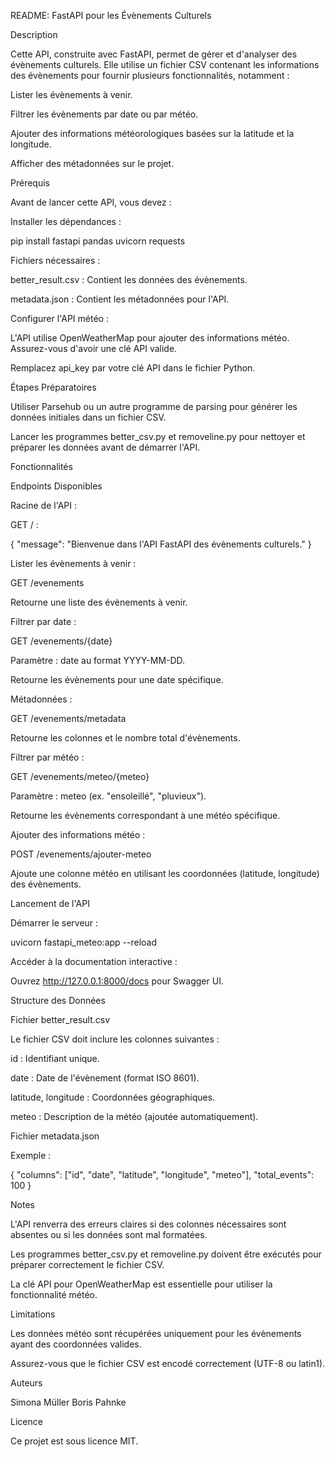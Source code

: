 README: FastAPI pour les Évènements Culturels

Description

Cette API, construite avec FastAPI, permet de gérer et d'analyser des évènements culturels. Elle utilise un fichier CSV contenant les informations des évènements pour fournir plusieurs fonctionnalités, notamment :

Lister les évènements à venir.

Filtrer les évènements par date ou par météo.

Ajouter des informations météorologiques basées sur la latitude et la longitude.

Afficher des métadonnées sur le projet.

Prérequis

Avant de lancer cette API, vous devez :

Installer les dépendances :

pip install fastapi pandas uvicorn requests

Fichiers nécessaires :

better_result.csv : Contient les données des évènements.

metadata.json : Contient les métadonnées pour l'API.

Configurer l'API météo :

L'API utilise OpenWeatherMap pour ajouter des informations météo. Assurez-vous d'avoir une clé API valide.

Remplacez api_key par votre clé API dans le fichier Python.

Étapes Préparatoires

Utiliser Parsehub ou un autre programme de parsing pour générer les données initiales dans un fichier CSV.

Lancer les programmes better_csv.py et removeline.py pour nettoyer et préparer les données avant de démarrer l'API.

Fonctionnalités

Endpoints Disponibles

Racine de l'API :

GET / :

{
  "message": "Bienvenue dans l'API FastAPI des évènements culturels."
}

Lister les évènements à venir :

GET /evenements

Retourne une liste des évènements à venir.

Filtrer par date :

GET /evenements/{date}

Paramètre : date au format YYYY-MM-DD.

Retourne les évènements pour une date spécifique.

Métadonnées :

GET /evenements/metadata

Retourne les colonnes et le nombre total d'évènements.

Filtrer par météo :

GET /evenements/meteo/{meteo}

Paramètre : meteo (ex. "ensoleillé", "pluvieux").

Retourne les évènements correspondant à une météo spécifique.

Ajouter des informations météo :

POST /evenements/ajouter-meteo

Ajoute une colonne météo en utilisant les coordonnées (latitude, longitude) des évènements.

Lancement de l'API

Démarrer le serveur :

uvicorn fastapi_meteo:app --reload

Accéder à la documentation interactive :

Ouvrez http://127.0.0.1:8000/docs pour Swagger UI.

Structure des Données

Fichier better_result.csv

Le fichier CSV doit inclure les colonnes suivantes :

id : Identifiant unique.

date : Date de l'évènement (format ISO 8601).

latitude, longitude : Coordonnées géographiques.

meteo : Description de la météo (ajoutée automatiquement).

Fichier metadata.json

Exemple :

{
  "columns": ["id", "date", "latitude", "longitude", "meteo"],
  "total_events": 100
}

Notes

L'API renverra des erreurs claires si des colonnes nécessaires sont absentes ou si les données sont mal formatées.

Les programmes better_csv.py et removeline.py doivent être exécutés pour préparer correctement le fichier CSV.

La clé API pour OpenWeatherMap est essentielle pour utiliser la fonctionnalité météo.

Limitations

Les données météo sont récupérées uniquement pour les évènements ayant des coordonnées valides.

Assurez-vous que le fichier CSV est encodé correctement (UTF-8 ou latin1).

Auteurs

Simona Müller
Boris Pahnke

Licence

Ce projet est sous licence MIT.